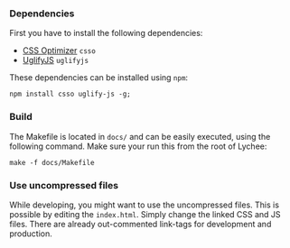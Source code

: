 ### Dependencies

First you have to install the following dependencies:

- [CSS Optimizer](https://github.com/css/csso) `csso`
- [UglifyJS](https://github.com/mishoo/UglifyJS2) `uglifyjs`

These dependencies can be installed using `npm`:

	npm install csso uglify-js -g;
	
### Build

The Makefile is located in `docs/` and can be easily executed, using the following command. Make sure your run this from the root of Lychee:

	make -f docs/Makefile
	
### Use uncompressed files

While developing, you might want to use the uncompressed files. This is possible by editing the `index.html`. Simply change the linked CSS and JS files. There are already out-commented link-tags for development and production.